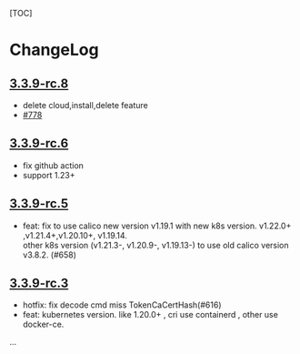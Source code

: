 [TOC]

# ChangeLog

## [3.3.9-rc.8](#v3.3.9-rc.8)

- delete cloud,install,delete feature
- [#778](https://github.com/fanux/sealos/pull/778)

## [3.3.9-rc.6](#v3.3.9-rc.6)

- fix github action
- support 1.23+

## [3.3.9-rc.5](#v3.3.9-rc.5)

- feat: fix to use calico new version v1.19.1 with new k8s version.  v1.22.0+ ,v1.21.4+,v1.20.10+, v1.19.14.  
other k8s version (v1.21.3-, v1.20.9-, v1.19.13-) to use old calico version v3.8.2. (#658)

## [3.3.9-rc.3](#v3.3.9-rc.3)

- hotfix: fix decode cmd miss TokenCaCertHash(#616)
- feat: kubernetes version. like 1.20.0+ , cri use containerd , other use docker-ce. 

...
